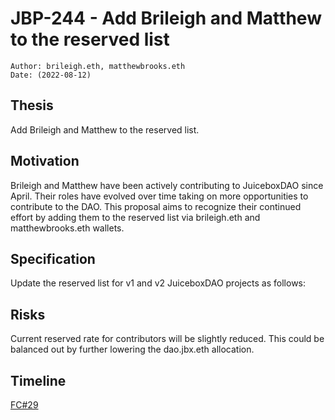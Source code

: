 # JBP-244 - Add Brileigh and Matthew to the reserved list
```plain text
Author: brileigh.eth, matthewbrooks.eth
Date: (2022-08-12)
```

## Thesis

Add Brileigh and Matthew to the reserved list. 

## Motivation

Brileigh and Matthew have been actively contributing to JuiceboxDAO since April. Their roles have evolved over time taking on more opportunities to contribute to the DAO. This proposal aims to recognize their continued effort by adding them to the reserved list via brileigh.eth and matthewbrooks.eth wallets.

## Specification

Update the reserved list for v1 and v2 JuiceboxDAO projects as follows:

## Risks

Current reserved rate for contributors will be slightly reduced. This could be balanced out by further lowering the dao.jbx.eth allocation.

## Timeline

[FC#29](https://www.notion.so/46afb4b85d4b4e84917d783f7d26597b)

